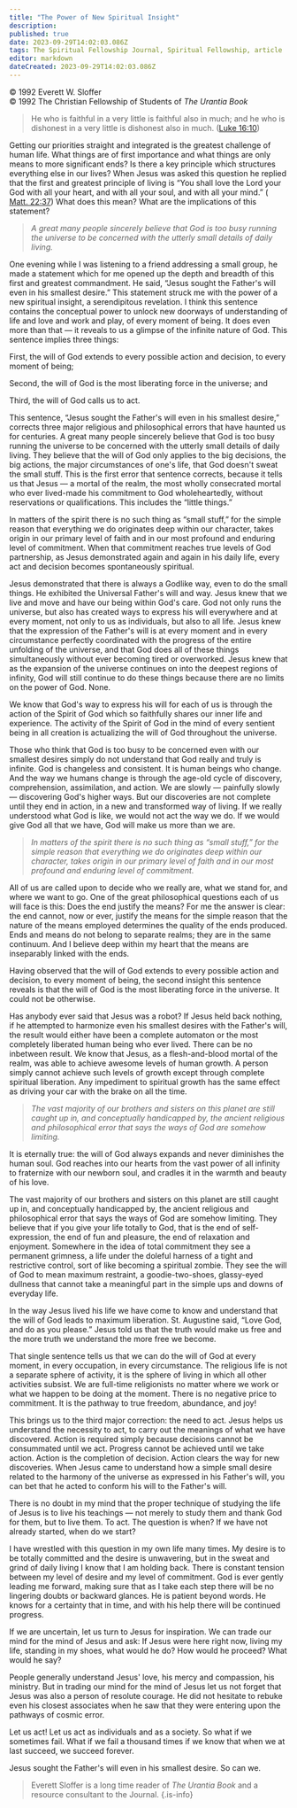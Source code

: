 ```yaml
---
title: "The Power of New Spiritual Insight"
description: 
published: true
date: 2023-09-29T14:02:03.086Z
tags: The Spiritual Fellowship Journal, Spiritual Fellowship, article
editor: markdown
dateCreated: 2023-09-29T14:02:03.086Z
---
```


<p class="v-card v-sheet theme--light gray lighten-3 px-2">© 1992 Everett W. Sloffer<br>© 1992 The Christian Fellowship of Students of <i>The Urantia Book</i></p>

> He who is faithful in a very little is faithful also in much; and he who is dishonest in a very little is dishonest also in much. ([Luke 16:10](/en/Bible/Luke/16#v10))

Getting our priorities straight and integrated is the greatest challenge of human life. What things are of first importance and what things are only means to more significant ends? Is there a key principle which structures everything else in our lives? When Jesus was asked this question he replied that the first and greatest principle of living is “You shall love the Lord your God with all your heart, and with all your soul, and with all your mind.” ( [Matt. 22:37](/en/Bible/Matthew/22#v37)) What does this mean? What are the implications of this statement?

> _A great many people sincerely believe that God is too busy running the universe to be concerned with the utterly small details of daily living._

One evening while I was listening to a friend addressing a small group, he made a statement which for me opened up the depth and breadth of this first and greatest commandment. He said, “Jesus sought the Father's will even in his smallest desire.” This statement struck me with the power of a new spiritual insight, a serendipitous revelation. I think this sentence contains the conceptual power to unlock new doorways of understanding of life and love and work and play, of every moment of being. It does even more than that — it reveals to us a glimpse of the infinite nature of God. This sentence implies three things:

First, the will of God extends to every possible action and decision, to every moment of being;

Second, the will of God is the most liberating force in the universe; and

Third, the will of God calls us to act.

This sentence, “Jesus sought the Father's will even in his smallest desire,” corrects three major religious and philosophical errors that have haunted us for centuries. A great many people sincerely believe that God is too busy running the universe to be concerned with the utterly small details of daily living. They believe that the will of God only applies to the big decisions, the big actions, the major circumstances of one's life, that God doesn't sweat the small stuff. This is the first error that sentence corrects, because it tells us that Jesus — a mortal of the realm, the most wholly consecrated mortal who ever lived-made his commitment to God wholeheartedly, without reservations or qualifications. This includes the “little things.”

In matters of the spirit there is no such thing as “small stuff,” for the simple reason that everything we do originates deep within our character, takes origin in our primary level of faith and in our most profound and enduring level of commitment. When that commitment reaches true levels of God partnership, as Jesus demonstrated again and again in his daily life, every act and decision becomes spontaneously spiritual.

Jesus demonstrated that there is always a Godlike way, even to do the small things. He exhibited the Universal Father's will and way. Jesus knew that we live and move and have our being within God's care. God not only runs the universe, but also has created ways to express his will everywhere and at every moment, not only to us as individuals, but also to all life. Jesus knew that the expression of the Father's will is at every moment and in every circumstance perfectly coordinated with the progress of the entire unfolding of the universe, and that God does all of these things simultaneously without ever becoming tired or overworked. Jesus knew that as the expansion of the universe continues on into the deepest regions of infinity, God will still continue to do these things because there are no limits on the power of God. None.

We know that God's way to express his will for each of us is through the action of the Spirit of God which so faithfully shares our inner life and experience. The activity of the Spirit of God in the mind of every sentient being in all creation is actualizing the will of God throughout the universe.

Those who think that God is too busy to be concerned even with our smallest desires simply do not understand that God really and truly is infinite. God is changeless and consistent. It is human beings who change. And the way we humans change is through the age-old cycle of discovery, comprehension, assimilation, and action. We are slowly — painfully slowly — discovering God's higher ways. But our discoveries are not complete until they end in action, in a new and transformed way of living. If we really understood what God is like, we would not act the way we do. If we would give God all that we have, God will make us more than we are.

> _In matters of the spirit there is no such thing as “small stuff,” for the simple reason that everything we do originates deep within our character, takes origin in our primary level of faith and in our most profound and enduring level of commitment._

All of us are called upon to decide who we really are, what we stand for, and where we want to go. One of the great philosophical questions each of us will face is this: Does the end justify the means? For me the answer is clear: the end cannot, now or ever, justify the means for the simple reason that the nature of the means employed determines the quality of the ends produced. Ends and means do not belong to separate realms; they are in the same continuum. And I believe deep within my heart that the means are inseparably linked with the ends.

Having observed that the will of God extends to every possible action and decision, to every moment of being, the second insight this sentence reveals is that the will of God is the most liberating force in the universe. It could not be otherwise.

Has anybody ever said that Jesus was a robot? If Jesus held back nothing, if he attempted to harmonize even his smallest desires with the Father's will, the result would either have been a complete automaton or the most completely liberated human being who ever lived. There can be no inbetween result. We know that Jesus, as a flesh-and-blood mortal of the realm, was able to achieve awesome levels of human growth. A person simply cannot achieve such levels of growth except through complete spiritual liberation. Any impediment to spiritual growth has the same effect as driving your car with the brake on all the time.

> _The vast majority of our brothers and sisters on this planet are still caught up in, and conceptually handicapped by, the ancient religious and philosophical error that says the ways of God are somehow limiting._

It is eternally true: the will of God always expands and never diminishes the human soul. God reaches into our hearts from the vast power of all infinity to fraternize with our newborn soul, and cradles it in the warmth and beauty of his love.

The vast majority of our brothers and sisters on this planet are still caught up in, and conceptually handicapped by, the ancient religious and philosophical error that says the ways of God are somehow limiting. They believe that if you give your life totally to God, that is the end of self-expression, the end of fun and pleasure, the end of relaxation and enjoyment. Somewhere in the idea of total commitment they see a permanent grimness, a life under the doleful harness of a tight and restrictive control, sort of like becoming a spiritual zombie. They see the will of God to mean maximum restraint, a goodie-two-shoes, glassy-eyed dullness that cannot take a meaningful part in the simple ups and downs of everyday life.

In the way Jesus lived his life we have come to know and understand that the will of God leads to maximum liberation. St. Augustine said, “Love God, and do as you please.” Jesus told us that the truth would make us free and the more truth we understand the more free we become.

That single sentence tells us that we can do the will of God at every moment, in every occupation, in every circumstance. The religious life is not a separate sphere of activity, it is the sphere of living in which all other activities subsist. We are full-time religionists no matter where we work or what we happen to be doing at the moment. There is no negative price to commitment. It is the pathway to true freedom, abundance, and joy!

This brings us to the third major correction: the need to act. Jesus helps us understand the necessity to act, to carry out the meanings of what we have discovered. Action is required simply because decisions cannot be consummated until we act. Progress cannot be achieved until we take action. Action is the completion of decision. Action clears the way for new discoveries. When Jesus came to understand how a simple small desire related to the harmony of the universe as expressed in his Father's will, you can bet that he acted to conform his will to the Father's will.

There is no doubt in my mind that the proper technique of studying the life of Jesus is to live his teachings — not merely to study them and thank God for them, but to live them. To act. The question is when? If we have not already started, when do we start?

I have wrestled with this question in my own life many times. My desire is to be totally committed and the desire is unwavering, but in the sweat and grind of daily living I know that I am holding back. There is constant tension between my level of desire and my level of commitment. God is ever gently leading me forward, making sure that as I take each step there will be no lingering doubts or backward glances. He is patient beyond words. He knows for a certainty that in time, and with his help there will be continued progress.

If we are uncertain, let us turn to Jesus for inspiration. We can trade our mind for the mind of Jesus and ask: If Jesus were here right now, living my life, standing in my shoes, what would he do? How would he proceed? What would he say?

People generally understand Jesus' love, his mercy and compassion, his ministry. But in trading our mind for the mind of Jesus let us not forget that Jesus was also a person of resolute courage. He did not hesitate to rebuke even his closest associates when he saw that they were entering upon the pathways of cosmic error.

Let us act! Let us act as individuals and as a society. So what if we sometimes fail. What if we fail a thousand times if we know that when we at last succeed, we succeed forever.

Jesus sought the Father's will even in his smallest desire. So can we.

> Everett Sloffer is a long time reader of _The Urantia Book_ and a resource consultant to the Journal.
{.is-info}



